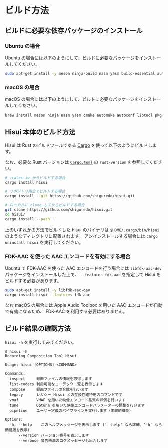 # ビルド方法

## ビルドに必要な依存パッケージのインストール

### Ubuntu の場合

Ubuntu の場合には以下のようにして、ビルドに必要なパッケージをインストールしてください。

```bash
sudo apt-get install -y meson ninja-build nasm yasm build-essential autoconf automake libtool pkg-config yasm cmake clang
```

### macOS の場合

macOS の場合には以下のようにして、ビルドに必要なパッケージをインストールしてください。

```bash
brew install meson ninja nasm yasm cmake automake autoconf libtool pkg-config
```

## Hisui 本体のビルド方法

Hisui は Rust のビルドツールである [Cargo](https://doc.rust-lang.org/cargo/) を使って以下のようにビルドします。

なお、必要な Rust バージョンは [`Cargo.toml`](../Cargo.toml) の `rust-version` を参照してください。

```bash
# crates.io からビルドする場合
cargo install hisui

# リポジトリ指定でビルドする場合
cargo install --git https://github.com/shiguredo/hisui.git

# ローカルに clone してからビルドする場合
git clone https://github.com/shiguredo/hisui.git
cd hisui/
cargo install --path .
```

上のいずれかの方法でビルドした hisui のバイナリは
`$HOME/.cargo/bin/hisui` のようなディレクトリに配置されます。
アンインストールする場合には `cargo uninstall hisui` を実行してください。

### FDK-AAC を使った AAC エンコードを有効にする場合

Ubuntu で FDK-AAC を使った AAC エンコードを行う場合には `libfdk-aac-dev` パッケージをインストールした上で、
`--features fdk-aac` を指定して Hisui をビルドする必要があります。

```bash
sudo apt-get install -y libfdk-aac-dev
cargo install hisui --features fdk-aac
```

なお macOS の場合には Apple Audio Toolbox を用いた AAC エンコードが自動で有効になるため、 FDK-AAC を利用する必要はありません。

## ビルド結果の確認方法

`hisui -h` を実行してみてください。

```console
$ hisui -h
Recording Composition Tool Hisui

Usage: hisui [OPTIONS] <COMMAND>

Commands:
  inspect     録画ファイルの情報を取得します
  list-codecs 利用可能なコーデック一覧を表示します
  compose     録画ファイルの合成を行います
  legacy      レガシー Hisui との互換性維持用のコマンドです
  vmaf        VMAF を用いた映像エンコード品質の評価を行います
  tune        Optuna を用いた映像エンコードパラメーターの調整を行います
  pipeline    ユーザー定義のパイプラインを実行します（実験的機能）

Options:
  -h, --help    このヘルプメッセージを表示します ('--help' なら詳細、'-h' なら簡易版を表示)
      --version バージョン番号を表示します
      --verbose 警告未満のログメッセージも出力します
```
